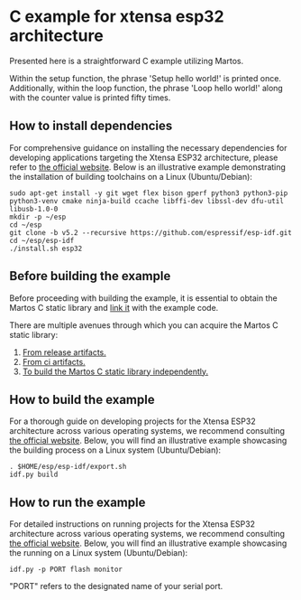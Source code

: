 # C example for xtensa esp32 architecture

Presented here is a straightforward C example utilizing Martos.

Within the setup function, the phrase 'Setup hello world!' is printed once.
Additionally, within the loop function, the phrase 'Loop hello world!' along with the counter value is printed fifty times.

## How to install dependencies

For comprehensive guidance on installing the necessary dependencies for developing applications targeting the Xtensa ESP32 architecture, 
please refer to [the official website](https://docs.espressif.com/projects/esp-idf/en/latest/esp32/get-started/index.html#manual-installation). 
Below is an illustrative example demonstrating the installation of building toolchains on a Linux (Ubuntu/Debian):
```
sudo apt-get install -y git wget flex bison gperf python3 python3-pip python3-venv cmake ninja-build ccache libffi-dev libssl-dev dfu-util libusb-1.0-0
mkdir -p ~/esp
cd ~/esp
git clone -b v5.2 --recursive https://github.com/espressif/esp-idf.git
cd ~/esp/esp-idf
./install.sh esp32
```

## Before building the example

Before proceeding with building the example, it is essential to obtain the Martos C static library 
and [link it](https://github.com/IvanArkhipov1999/Martos/blob/main/examples/c-examples/xtensa-esp32/main/CMakeLists.txt#L7) with the example code.

There are multiple avenues through which you can acquire the Martos C static library:
1. [From release artifacts.](https://github.com/IvanArkhipov1999/Martos/releases)
2. [From ci artifacts.](https://github.com/IvanArkhipov1999/Martos/actions)
3. [To build the Martos C static library independently.](https://github.com/IvanArkhipov1999/Martos/tree/main/c-library/xtensa-esp32)


## How to build the example

For a thorough guide on developing projects for the Xtensa ESP32 architecture across various operating systems, 
we recommend consulting [the official website](https://docs.espressif.com/projects/esp-idf/en/latest/esp32/get-started/index.html#build-your-first-project).
Below, you will find an illustrative example showcasing the building process on a Linux system (Ubuntu/Debian):
```
. $HOME/esp/esp-idf/export.sh
idf.py build
```

## How to run the example
For detailed instructions on running projects for the Xtensa ESP32 architecture across various operating systems,
we recommend consulting [the official website](https://docs.espressif.com/projects/esp-idf/en/latest/esp32/get-started/index.html#build-your-first-project).
Below, you will find an illustrative example showcasing the running on a Linux system (Ubuntu/Debian):
```
idf.py -p PORT flash monitor
```

"PORT" refers to the designated name of your serial port.
